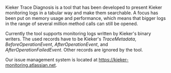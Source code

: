 Kieker Trace Diagnosis is a tool that has been developed to present Kieker monitoring logs in a tabular way and make them searchable. A focus has been put on memory usage and performance, which means that bigger logs in the range of several million method calls can still be opened.

Currently the tool supports monitoring logs written by Kieker's binary writers. The used records have to be Kieker's <i>TraceMetadata</i>, <i>BeforeOperationEvent</i>, <i>AfterOperationEvent</i>, and <i>AfterOperationFailedEvent</i>. Other records are ignored by the tool.

Our issue management system is located at https://kieker-monitoring.atlassian.net.